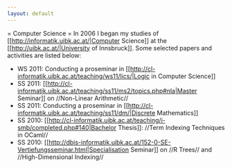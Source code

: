 ```yaml
---
layout: default
---
```

= Computer Science =
In 2006 I began my studies of [[http://informatik.uibk.ac.at/|Computer Science]] at the [[http://uibk.ac.at/|University of Innsbruck]]. Some selected papers and activities are listed below:

* WS 2011: Conducting a proseminar in [[http://cl-informatik.uibk.ac.at/teaching/ws11/lics/|Logic in Computer Science]]
* SS 2011: [[http://cl-informatik.uibk.ac.at/teaching/ss11/ms2/topics.php#nla|Master Seminar]] on //Non-Linear Arithmetic//
* SS 2011: Conducting a proseminar in [[http://cl-informatik.uibk.ac.at/teaching/ss11/dm/|Discrete Mathematics]]
* SS 2010: [[http://cl-informatik.uibk.ac.at/teaching/i-smb/completed.php#140|Bachelor Thesis]]: //Term Indexing Techniques in OCaml// 
* SS 2010: [[http://dbis-informatik.uibk.ac.at/152-0-SE-Vertiefungsseminar.html|Specialisation Seminar]] on //R Trees// and //High-Dimensional Indexing//
